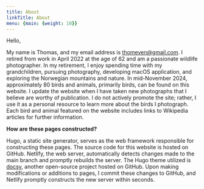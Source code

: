 ```yaml
---
title: About
linkTitle: About
menu: {main: {weight: 10}}
---
```



Hello,

My name is Thomas, and my email address is thomeven@gmail.com. I retired from work in April 2022 at the age of 62 and
am a passionate wildlife photographer. In my retirement, I enjoy spending time with my grandchildren, pursuing photography,
developing macOS application, and exploring the Norwegian mountains and nature. In mid-November 2024, approximately
80 birds and animals, primarily birds, can be found on this website. I update the website when I have taken new
photographs that I believe are worthy of publication. I do not actively promote the site; rather, I use it as a
personal resource to learn more about the birds I photograph. Each bird and animal featured on the website
includes links to Wikipedia articles for further information.


**How are these pages constructed?**

Hugo, a static site generator, serves as the web framework responsible for constructing these pages. The source code for
this website is hosted on GitHub. Netlify, the web server, automatically detects changes made to the main branch and
promptly rebuilds the server. The Hugo theme utilized is [docsy](https://github.com/google/docsy), another
open-source project hosted on GitHub. Upon making modifications or additions to pages, I commit these changes to GitHub, and
Netlify promptly constructs the new server within seconds.


